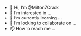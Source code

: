 - 👋 Hi, I’m @Milton7Crack
- 👀 I’m interested in ...
- 🌱 I’m currently learning ...
- 💞️ I’m looking to collaborate on ...
- 📫 How to reach me ...

<!---
Milton7Crack/Milton7Crack is a ✨ special ✨ repository because its `README.md` (this file) appears on your GitHub profile.
You can click the Preview link to take a look at your changes.
--->
